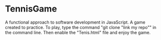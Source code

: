 # TennisGame

A functional approach to software development in JavaScript. A game created to practice. To play, type the command "git clone "link my repo"" in the command line. Then enable the "Tenis.html" file and enjoy the game.
